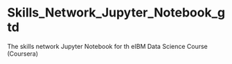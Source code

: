 # Skills_Network_Jupyter_Notebook_gtd
The skills network Jupyter Notebook for th eIBM Data Science Course (Coursera)

